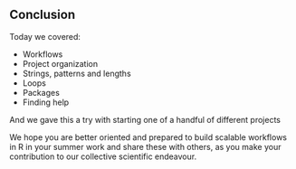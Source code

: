 ## Conclusion

Today we covered:

- Workflows
- Project organization
- Strings, patterns and lengths
- Loops
- Packages
- Finding help

And we gave this a try with starting one of a handful of different projects

We hope you are better oriented and prepared to build scalable workflows in 
R in your summer work and share these with others, 
as you make your contribution to our collective scientific endeavour.

